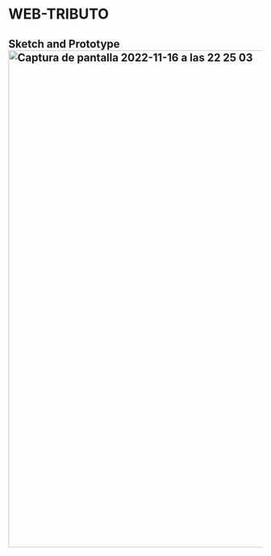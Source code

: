 # WEB-TRIBUTO
<h2> Sketch and Prototype
<img width="984" alt="Captura de pantalla 2022-11-16 a las 22 25 03" src="https://user-images.githubusercontent.com/116883797/202297776-b326d5af-757a-4c4b-b05d-f56b6697aae7.png">


